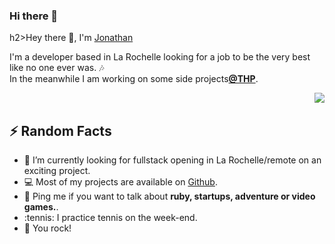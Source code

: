 ### Hi there 👋

<!--
**piwiit/piwiit** is a ✨ _special_ ✨ repository because its `README.md` (this file) appears on your GitHub profile.


-->
h2>Hey there 👋, I'm <a href="https://jonathanbouillaux.herokuapp.com/">Jonathan</a></h2>

<p>I'm a developer based in La Rochelle looking for a job to be the very best like no one ever was. 🎶 <br> In the meanwhile I am working on some side projects<strong><a href="https://www.thehackingproject.org/">@THP</a></strong>.</p>


<img align="right" src="https://media.giphy.com/media/XreQmk7ETCak0/giphy.gif" />
<br>
<h2>⚡️ Random Facts</h2>
<ul>
<li>🧭  I’m currently looking for fullstack opening in La Rochelle/remote on an exciting project.</li>
<li>💻  Most of my projects are available on <a href="https://jonathanbouillaux.herokuapp.com/">Github</a>.</li>
<li>💬  Ping me if you want to talk about <strong>ruby, startups, adventure or video games.</strong>.</li>
<li>:tennis:  I practice tennis  on the week-end.</li>
<li>🤘  You rock!</li>
</ul>
<br>
